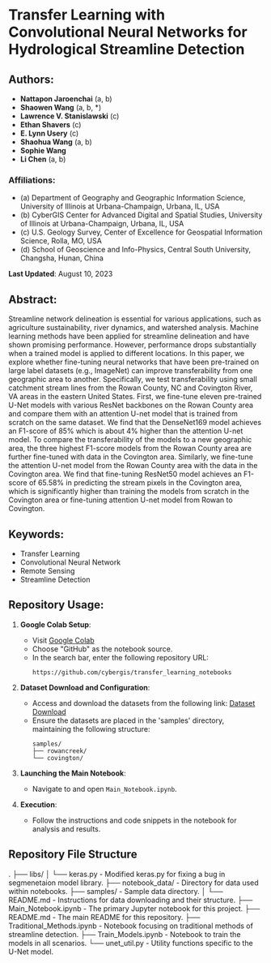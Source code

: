 # Transfer Learning with Convolutional Neural Networks for Hydrological Streamline Detection

## Authors:

- **Nattapon Jaroenchai** (a, b)
- **Shaowen Wang** (a, b, *)
- **Lawrence V. Stanislawski** (c)
- **Ethan Shavers** (c)
- **E. Lynn Usery** (c)
- **Shaohua Wang** (a, b)
- **Sophie Wang**
- **Li Chen** (a, b)

### Affiliations:

- (a) Department of Geography and Geographic Information Science, University of Illinois at Urbana-Champaign, Urbana, IL, USA
- (b) CyberGIS Center for Advanced Digital and Spatial Studies, University of Illinois at Urbana-Champaign, Urbana, IL, USA
- (c) U.S. Geology Survey, Center of Excellence for Geospatial Information Science, Rolla, MO, USA
- (d) School of Geoscience and Info-Physics, Central South University, Changsha, Hunan, China

**Last Updated**: August 10, 2023

## Abstract:

Streamline network delineation is essential for various applications, such as agriculture sustainability, river dynamics, and watershed analysis. Machine learning methods have been applied for streamline delineation and have shown promising performance. However, performance drops substantially when a trained model is applied to different locations. In this paper, we explore whether fine-tuning neural networks that have been pre-trained on large label datasets (e.g., ImageNet) can improve transferability from one geographic area to another. Specifically, we test transferability using small catchment stream lines from the Rowan County, NC and Covington River, VA areas in the eastern United States. First, we fine-tune eleven pre-trained U-Net models with various ResNet backbones on the Rowan County area and compare them with an attention U-net model that is trained from scratch on the same dataset. We find that the DenseNet169 model achieves an F1-score of 85% which is about 4% higher than the attention U-net model. To compare the transferability of the models to a new geographic area, the three highest F1-score models from the Rowan County area are further fine-tuned with data in the Covington area. Similarly, we fine-tune the attention U-net model from the Rowan County area with the data in the Covington area. We find that fine-tuning ResNet50 model achieves an F1-score of 65.58% in predicting the stream pixels in the Covington area, which is significantly higher than training the models from scratch in the Covington area or fine-tuning attention U-net model from Rowan to Covington.

## Keywords:

- Transfer Learning
- Convolutional Neural Network
- Remote Sensing
- Streamline Detection

## Repository Usage:

1. **Google Colab Setup**:
    - Visit [Google Colab](https://colab.research.google.com/)
    - Choose "GitHub" as the notebook source.
    - In the search bar, enter the following repository URL: 
      ```
      https://github.com/cybergis/transfer_learning_notebooks
      ```

2. **Dataset Download and Configuration**:
    - Access and download the datasets from the following link:
      [Dataset Download](https://drive.google.com/drive/folders/1VpHZcX4MRnt_3BUZmBnjldBb8DU18KV-)
    - Ensure the datasets are placed in the 'samples' directory, maintaining the following structure:
      ```
      samples/
      ├── rowancreek/
      └── covington/
      ```

3. **Launching the Main Notebook**:
    - Navigate to and open `Main_Notebook.ipynb`.

4. **Execution**:
    - Follow the instructions and code snippets in the notebook for analysis and results.


## Repository File Structure
.
├── libs/
│ └── keras.py - Modified keras.py for fixing a bug in segmenetaion model library.
├── notebook_data/ - Directory for data used within notebooks.
├── samples/ - Sample data directory.
│ └── README.md - Instructions for data downloading and their structure.
├── Main_Notebook.ipynb - The primary Jupyter notebook for this project.
├── README.md - The main README for this repository.
├── Traditional_Methods.ipynb - Notebook focusing on traditional methods of streamline detection.
├── Train_Models.ipynb - Notebook to train the models in all scenarios.
└── unet_util.py - Utility functions specific to the U-Net model.